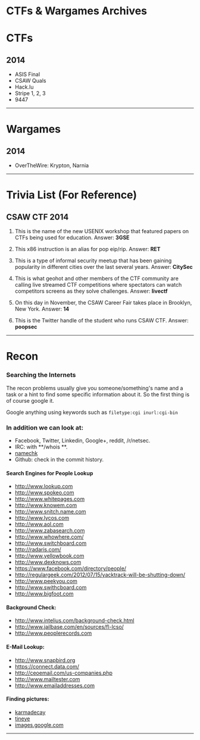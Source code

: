 CTFs & Wargames Archives
========================

# CTFs

## 2014

- ASIS Final
- CSAW Quals
- Hack.lu
- Stripe 1, 2, 3
- 9447


---
# Wargames

## 2014

- OverTheWire: Krypton, Narnia


----

# Trivia List (For Reference)

## CSAW CTF 2014

1. This is the name of the new USENIX workshop that featured papers on CTFs being used for education. Answer: **3GSE**

2. This x86 instruction is an alias for pop eip/rip.
Answer: **RET**

3. This is a type of informal security meetup that has been gaining popularity in different cities over the last several years.  Answer: **CitySec**

4. This is what geohot and other members of the CTF community are calling live streamed CTF competitions where spectators can watch competitors screens as they solve challenges. Answer: **livectf**

5. On this day in November, the CSAW Career Fair takes place in Brooklyn, New York. Answer: **14**

6. This is the Twitter handle of the student who runs CSAW CTF. Answer: **poopsec**
 

---
# Recon


### Searching the Internets

The recon problems usually give you someone/something's name and a task or a hint to find some specific information about it. So the first thing is of course google it.

Google anything using keywords such as ```filetype:cgi inurl:cgi-bin```


### In addition we can look at:

- Facebook, Twitter, Linkedin, Google+, reddit,  /r/netsec.
- IRC: with **/whois **.
- [namechk] 
- Github: check in the commit history.

#### Search Engines for People Lookup

- http://www.lookup.com
- http://www.spokeo.com
- http://www.whitepages.com
- http://www.knowem.com
- http://www.snitch.name.com
- http://www.lycos.com
- http://www.aol.com
- http://www.zabasearch.com
- http://www.whowhere.com/
- http://www.switchboard.com
- http://radaris.com/ 
- http://www.yellowbook.com
- http://www.dexknows.com
- https://www.facebook.com/directory/people/
- http://regulargeek.com/2012/07/15/yacktrack-will-be-shutting-down/
- http://www.peekyou.com
- http://www.swithcboard.com
- http://www.bigfoot.com

#### Background Check:

- http://www.intelius.com/background-check.html
- http://www.jailbase.com/en/sources/fl-lcso/
- http://www.peoplerecords.com

#### E-Mail Lookup:

- http://www.snapbird.org
- https://connect.data.com/
- http://ceoemail.com/us-companies.php
- http://www.mailtester.com
- http://www.emailaddresses.com


#### Finding pictures:

- [karmadecay]
- [tineye]
- [images.google.com]


[karmadecay]: http://karmadecay.com/
[tineye]:  https://www.tineye.com/
[images.google.com]: https://images.google.com/?gws_rd=ssl
[namechk]: http://namechk.com


----

